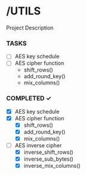 # /UTILS

Project Description

### TASKS

- [ ] AES key schedule
- [ ] AES cipher function
  - shift_rows()
  - add_round_key()
  - mix_columns()

### COMPLETED ✓

- [x] AES key schedule
- [x] AES cipher function
  - [x] shift_rows()
  - [x] add_round_key()
  - [x] mix_columns()
- [ ] AES inverse cipher
  - [x] inverse_shift_rows()
  - [x] inverse_sub_bytes()
  - [x] inverse_mix_columns()

